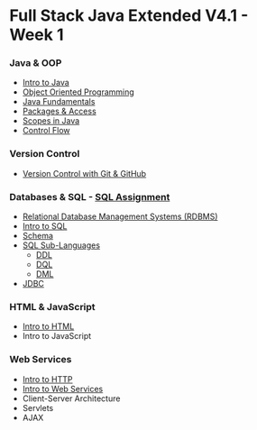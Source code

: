 # Full Stack Java Extended V4.1 - Week 1


### Java & OOP
- [Intro to Java](./intro-to-java.md)
- [Object Oriented Programming](./object-oriented-programming.md)
- [Java Fundamentals](./java-fundamentals.md)
- [Packages & Access](./packages-and-access.md)
- [Scopes in Java](./java-scopes.md)
- [Control Flow](./java-control-flow.md)

### Version Control
 - [Version Control with Git & GitHub](./git-github.md)

### Databases & SQL - [SQL Assignment](./)
 - [Relational Database Management Systems (RDBMS)](./intro-to-rdbms.md)
 - [Intro to SQL](./intro-to-sql.md)
 - [Schema](./defining-schema.md)
 - [SQL Sub-Languages](./ddl-dql-dml.md)
   - [DDL](./ddl-dql-dml.md#ddl)
   - [DQL](./ddl-dql-dml.md#dql)
   - [DML](./ddl-dql-dml.md#dml)
 - [JDBC](./intro-to-jdbc.md)

### HTML & JavaScript
 - [Intro to HTML](./intro-to-html.md)
 - Intro to JavaScript

### Web Services
 - [Intro to HTTP](./intro-to-http.md)
 - [Intro to Web Services](./intro-to-web-services.md)
 - Client-Server Architecture
 - Servlets
 - AJAX
